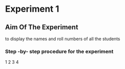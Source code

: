 # Experiment 1
## Aim Of The Experiment
to display the names and roll numbers of all the students
### Step -by- step procedure for the experiment
1
2
3
4
